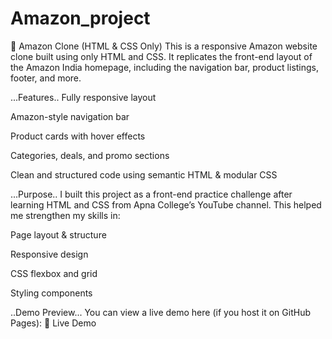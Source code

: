 # Amazon_project
🛒 Amazon Clone (HTML & CSS Only)
This is a responsive Amazon website clone built using only HTML and CSS. It replicates the front-end layout of the Amazon India homepage, including the navigation bar, product listings, footer, and more.

...Features..
Fully responsive layout

Amazon-style navigation bar

Product cards with hover effects

Categories, deals, and promo sections

Clean and structured code using semantic HTML & modular CSS

...Purpose..
I built this project as a front-end practice challenge after learning HTML and CSS from Apna College’s YouTube channel. This helped me strengthen my skills in:

Page layout & structure

Responsive design

CSS flexbox and grid

Styling components

..Demo Preview...
You can view a live demo here (if you host it on GitHub Pages):
🔗 Live Demo
